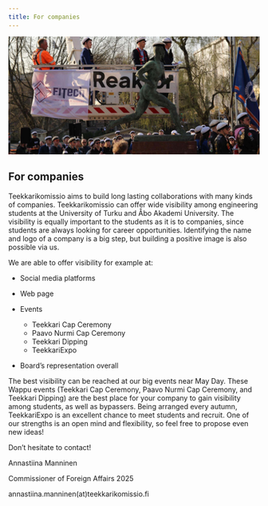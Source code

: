 ```yaml
---
title: For companies
---
```

![](yrityksille-paavo.jpg)

## For companies

Teekkarikomissio aims to build long lasting collaborations with many kinds of companies. Teekkarikomissio can offer wide visibility among engineering students at the University of Turku and Åbo Akademi University. The visibility is equally important to the students as it is to companies, since students are always looking for career opportunities. Identifying the name and logo of a company is a big step, but building a positive image is also possible via us.

We are able to offer visibility for example at:

* Social media platforms
* Web page
* Events

  * Teekkari Cap Ceremony
  * Paavo Nurmi Cap Ceremony
  * Teekkari Dipping
  * TeekkariExpo
* Board’s representation overall

The best visibility can be reached at our big events near May Day. These Wappu events (Teekkari Cap Ceremony, Paavo Nurmi Cap Ceremony, and Teekkari Dipping) are the best place for your company to gain visibility among students, as well as bypassers. Being arranged every autumn, TeekkariExpo is an excellent chance to meet students and recruit. One of our strengths is an open mind and flexibility, so feel free to propose even new ideas!

Don’t hesitate to contact!

Annastiina Manninen

Commissioner of Foreign Affairs 2025

annastiina.manninen(at)teekkarikomissio.fi
